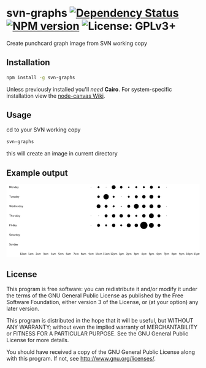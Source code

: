 # svn-graphs [![Dependency Status](https://gemnasium.com/muchweb/svn-graphs.svg)](https://gemnasium.com/muchweb/svn-graphs) [![NPM version](https://badge.fury.io/js/svn-graphs.svg)](http://badge.fury.io/js/svn-graphs) ![License: GPLv3+](http://img.shields.io/badge/license-GPLv3%2B-brightgreen.svg)

Create punchcard graph image from SVN working copy

## Installation
```bash
npm install -g svn-graphs
```
Unless previously installed you'll *need* **Cairo**. For system-specific installation view the [node-canvas Wiki](https://github.com/LearnBoost/node-canvas/wiki/_pages).

## Usage
cd to your SVN working copy
```bash
svn-graphs
```
this will create an image in current directory

## Example output
![](./example.png)

## License

This program is free software: you can redistribute it and/or modify it under the terms of the GNU General Public License as published by the Free Software Foundation, either version 3 of the License, or (at your option) any later version.

This program is distributed in the hope that it will be useful, but WITHOUT ANY WARRANTY; without even the implied warranty of MERCHANTABILITY or FITNESS FOR A PARTICULAR PURPOSE.  See the GNU General Public License for more details.

You should have received a copy of the GNU General Public License along with this program.  If not, see <http://www.gnu.org/licenses/>.
